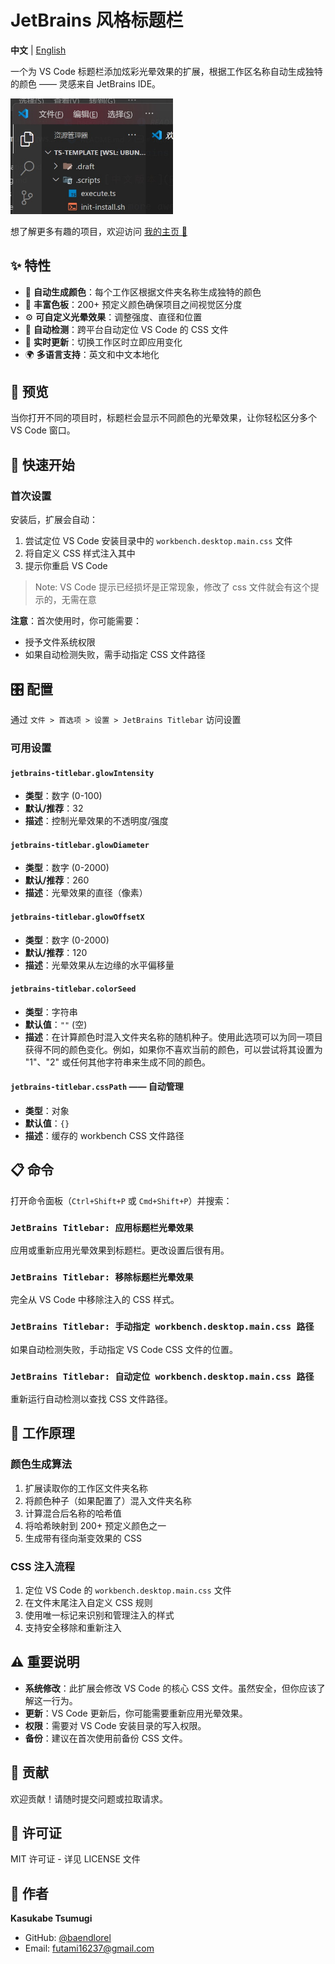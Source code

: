 # JetBrains 风格标题栏

**中文** | [English](README.md)

一个为 VS Code 标题栏添加炫彩光晕效果的扩展，根据工作区名称自动生成独特的颜色 —— 灵感来自 JetBrains IDE。

<img src="assets/example.jpg" width="260px">

想了解更多有趣的项目，欢迎访问 [我的主页 💛](https://baendlorel.github.io)

## ✨ 特性

- 🎨 **自动生成颜色**：每个工作区根据文件夹名称生成独特的颜色
- 🌈 **丰富色板**：200+ 预定义颜色确保项目之间视觉区分度
- ⚙️ **可自定义光晕效果**：调整强度、直径和位置
- 🚀 **自动检测**：跨平台自动定位 VS Code 的 CSS 文件
- 🔄 **实时更新**：切换工作区时立即应用变化
- 🌍 **多语言支持**：英文和中文本地化

## 📸 预览

当你打开不同的项目时，标题栏会显示不同颜色的光晕效果，让你轻松区分多个 VS Code 窗口。

## 🚀 快速开始

### 首次设置

安装后，扩展会自动：

1. 尝试定位 VS Code 安装目录中的 `workbench.desktop.main.css` 文件
2. 将自定义 CSS 样式注入其中
3. 提示你重启 VS Code

> Note: VS Code 提示已经损坏是正常现象，修改了 css 文件就会有这个提示的，无需在意

**注意**：首次使用时，你可能需要：

- 授予文件系统权限
- 如果自动检测失败，需手动指定 CSS 文件路径

## 🎛️ 配置

通过 `文件 > 首选项 > 设置 > JetBrains Titlebar` 访问设置

### 可用设置

#### `jetbrains-titlebar.glowIntensity`

- **类型**：数字 (0-100)
- **默认/推荐**：32
- **描述**：控制光晕效果的不透明度/强度

#### `jetbrains-titlebar.glowDiameter`

- **类型**：数字 (0-2000)
- **默认/推荐**：260
- **描述**：光晕效果的直径（像素）

#### `jetbrains-titlebar.glowOffsetX`

- **类型**：数字 (0-2000)
- **默认/推荐**：120
- **描述**：光晕效果从左边缘的水平偏移量

#### `jetbrains-titlebar.colorSeed`

- **类型**：字符串
- **默认值**：`""` (空)
- **描述**：在计算颜色时混入文件夹名称的随机种子。使用此选项可以为同一项目获得不同的颜色变化。例如，如果你不喜欢当前的颜色，可以尝试将其设置为 "1"、"2" 或任何其他字符串来生成不同的颜色。

#### `jetbrains-titlebar.cssPath` —— 自动管理

- **类型**：对象
- **默认值**：`{}`
- **描述**：缓存的 workbench CSS 文件路径

## 📋 命令

打开命令面板（`Ctrl+Shift+P` 或 `Cmd+Shift+P`）并搜索：

### `JetBrains Titlebar: 应用标题栏光晕效果`

应用或重新应用光晕效果到标题栏。更改设置后很有用。

### `JetBrains Titlebar: 移除标题栏光晕效果`

完全从 VS Code 中移除注入的 CSS 样式。

### `JetBrains Titlebar: 手动指定 workbench.desktop.main.css 路径`

如果自动检测失败，手动指定 VS Code CSS 文件的位置。

### `JetBrains Titlebar: 自动定位 workbench.desktop.main.css 路径`

重新运行自动检测以查找 CSS 文件路径。

## 🔧 工作原理

### 颜色生成算法

1. 扩展读取你的工作区文件夹名称
2. 将颜色种子（如果配置了）混入文件夹名称
3. 计算混合后名称的哈希值
4. 将哈希映射到 200+ 预定义颜色之一
5. 生成带有径向渐变效果的 CSS

### CSS 注入流程

1. 定位 VS Code 的 `workbench.desktop.main.css` 文件
2. 在文件末尾注入自定义 CSS 规则
3. 使用唯一标记来识别和管理注入的样式
4. 支持安全移除和重新注入

## ⚠️ 重要说明

- **系统修改**：此扩展会修改 VS Code 的核心 CSS 文件。虽然安全，但你应该了解这一行为。
- **更新**：VS Code 更新后，你可能需要重新应用光晕效果。
- **权限**：需要对 VS Code 安装目录的写入权限。
- **备份**：建议在首次使用前备份 CSS 文件。

## 🤝 贡献

欢迎贡献！请随时提交问题或拉取请求。

## 📄 许可证

MIT 许可证 - 详见 LICENSE 文件

## 👤 作者

**Kasukabe Tsumugi**

- GitHub: [@baendlorel](https://github.com/baendlorel)
- Email: futami16237@gmail.com
